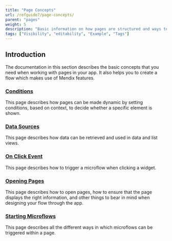 ```yaml
---
title: "Page Concepts"
url: /refguide7/page-concepts/
parent: "pages"
weight: 5
description: "Basic information on how pages are structured and ways to create an application flow."
tags: ["Visibility", "editability", "Example", "Tags"]
---
```


## Introduction

The documentation in this section describes the basic concepts that you need when working with pages in your app. It also helps you to create a flow which makes use of Mendix features.

### [Conditions](/refguide7/conditions/)

This page describes how pages can be made dynamic by setting conditions, based on context, to decide whether a specific element is shown.

### [Data Sources](/refguide7/data-sources/)

This page describes how data can be retrieved and used in data and list views.

### [On Click Event](/refguide7/on-click-event/)

This page describes how to trigger a microflow when clicking a widget.

### [Opening Pages](/refguide7/opening-pages/)

This page describes how to open pages, how to ensure that the page displays the right information, and other things to bear in mind when designing your flow through the app.

### [Starting Microflows](/refguide7/starting-microflows/)

This page describes all the different ways in which microflows can be triggered within a page.
